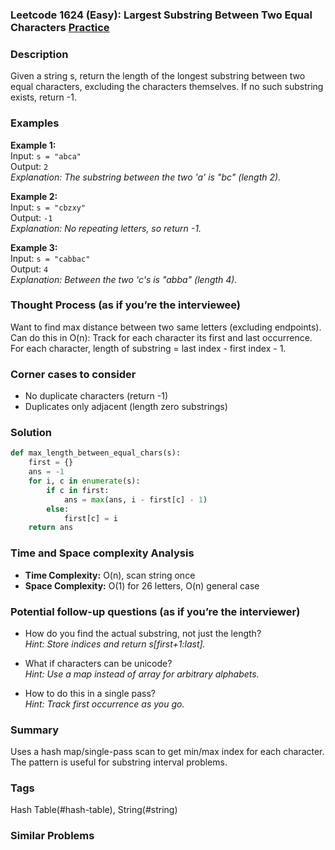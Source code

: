 ### Leetcode 1624 (Easy): Largest Substring Between Two Equal Characters [Practice](https://leetcode.com/problems/largest-substring-between-two-equal-characters)

### Description  
Given a string s, return the length of the longest substring between two equal characters, excluding the characters themselves. If no such substring exists, return -1.

### Examples  
**Example 1:**  
Input: `s = "abca"`  
Output: `2`  
*Explanation: The substring between the two 'a' is "bc" (length 2).* 

**Example 2:**  
Input: `s = "cbzxy"`  
Output: `-1`  
*Explanation: No repeating letters, so return -1.*

**Example 3:**  
Input: `s = "cabbac"`  
Output: `4`  
*Explanation: Between the two 'c's is "abba" (length 4).* 

### Thought Process (as if you’re the interviewee)  
Want to find max distance between two same letters (excluding endpoints). Can do this in O(n): Track for each character its first and last occurrence. For each character, length of substring = last index - first index - 1.

### Corner cases to consider  
- No duplicate characters (return -1)
- Duplicates only adjacent (length zero substrings)

### Solution

```python
def max_length_between_equal_chars(s):
    first = {}
    ans = -1
    for i, c in enumerate(s):
        if c in first:
            ans = max(ans, i - first[c] - 1)
        else:
            first[c] = i
    return ans
```

### Time and Space complexity Analysis  
- **Time Complexity:** O(n), scan string once
- **Space Complexity:** O(1) for 26 letters, O(n) general case

### Potential follow-up questions (as if you’re the interviewer)  

- How do you find the actual substring, not just the length?  
  *Hint: Store indices and return s[first+1:last].*

- What if characters can be unicode?  
  *Hint: Use a map instead of array for arbitrary alphabets.*

- How to do this in a single pass?  
  *Hint: Track first occurrence as you go.*

### Summary
Uses a hash map/single-pass scan to get min/max index for each character. The pattern is useful for substring interval problems.

### Tags
Hash Table(#hash-table), String(#string)

### Similar Problems
